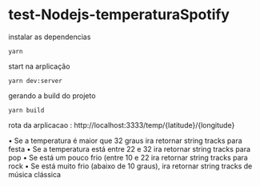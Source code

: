 # test-Nodejs-temperaturaSpotify


instalar as dependencias 
```
yarn 
```
start na arplicação  
```
yarn dev:server
```

gerando a build do projeto 
```
yarn build
```
rota da arplicacao : http://localhost:3333/temp/{latitude}/{longitude}

• Se a temperatura é maior que 32 graus ira retornar string tracks para festa
• Se a temperatura está entre 22 e 32 ira retornar string tracks para pop
• Se está um pouco frio (entre 10 e 22 ira retornar string tracks para rock
• Se está muito frio (abaixo de 10 graus), ira retornar string  tracks de música clássica
